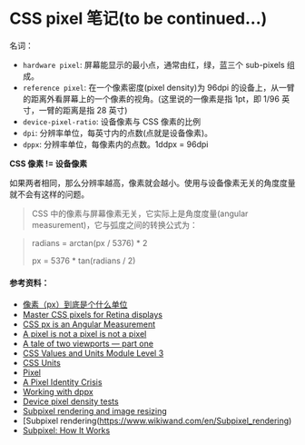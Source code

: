 # CSS pixel 笔记(to be continued...)

名词：

* `hardware pixel`: 屏幕能显示的最小点，通常由红，绿，蓝三个 sub-pixels 组成。
* `reference pixel`: 在一个像素密度(pixel density)为 96dpi 的设备上，从一臂的距离外看屏幕上的一个像素的视角。(这里说的一像素是指 1pt，即 1/96 英寸，一臂的距离是指 28  英寸)
* `device-pixel-ratio`: 设备像素与 CSS 像素的比例
* `dpi`: 分辨率单位，每英寸内的点数(点就是设备像素)。
* `dppx`: 分辨率单位，每像素内的点数。1ddpx = 96dpi

**CSS 像素 != 设备像素**

如果两者相同，那么分辨率越高，像素就会越小。使用与设备像素无关的角度度量就不会有这样的问题。

>CSS 中的像素与屏幕像素无关，它实际上是角度度量(angular measurement)，它与弧度之间的转换公式为：

> radians = arctan(px / 5376) * 2
>
> px = 5376 * tan(radians / 2)



#### 参考资料：

* [像素（px）到底是个什么单位](http://hax.iteye.com/blog/374323)
* [Master CSS pixels for Retina displays](http://www.creativebloq.com/css3/master-css-pixels-retina-displays-8122955)
* [CSS px is an Angular Measurement](http://inamidst.com/stuff/notes/csspx)
* [A pixel is not a pixel is not a pixel](http://www.quirksmode.org/blog/archives/2010/04/a_pixel_is_not.html)
* [A tale of two viewports — part one](http://www.quirksmode.org/mobile/viewports.html)
* [CSS Values and Units Module Level 3](http://www.w3.org/TR/css3-values/#reference-pixel)
* [CSS Units](https://www.webkit.org/blog/57/css-units/)
* [Pixel](http://en.wikipedia.org/wiki/Pixel)
* [A Pixel Identity Crisis](http://alistapart.com/article/a-pixel-identity-crisis/)
* [Working with dppx](http://madewithdrew.com/blog/working-with-dppx/)
* [Device pixel density tests](http://bjango.com/articles/min-device-pixel-ratio/)
* [Subpixel rendering and image resizing](http://entropymine.com/imageworsener/subpixel/)
* [Subpixel rendering(https://www.wikiwand.com/en/Subpixel_rendering)
* [Subpixel: How It Works](https://www.grc.com/ctwhat.htm)
